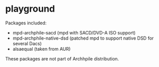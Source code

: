 playground
==========

Packages included:

- mpd-archphile-sacd (mpd with SACD/DVD-A ISO support)
- mpd-archphile-native-dsd (patched mpd to support native DSD for several Dacs)
- alsaequal (taken from AUR)

These packages are not part of Archhpile distribution. 



